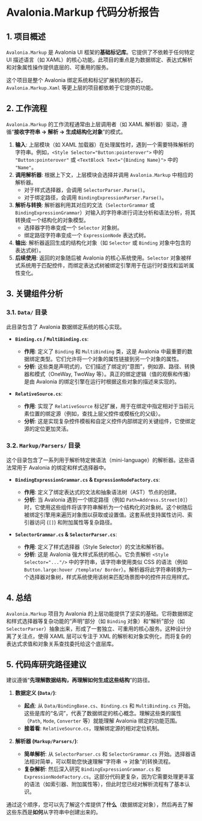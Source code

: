 # Avalonia.Markup 代码分析报告

## 1. 项目概述

`Avalonia.Markup` 是 Avalonia UI 框架的**基础标记库**。它提供了不依赖于任何特定 UI 描述语言（如 XAML）的核心功能。此项目的重点是为数据绑定、表达式解析和对象属性操作提供底层的、可重用的服务。

这个项目是整个 Avalonia 绑定系统和标记扩展机制的基石，`Avalonia.Markup.Xaml` 等更上层的项目都依赖于它提供的功能。

## 2. 工作流程

`Avalonia.Markup` 的工作流程通常由上层调用者（如 XAML 解析器）驱动，遵循“**接收字符串 -> 解析 -> 生成结构化对象**”的模式。

1.  **输入**: 上层模块（如 XAML 加载器）在处理属性时，遇到一个需要特殊解析的字符串。例如，`<Style Selector="Button:pointerover">` 中的 `"Button:pointerover"` 或 `<TextBlock Text="{Binding Name}">` 中的 `"Name"`。
2.  **调用解析器**: 根据上下文，上层模块会选择并调用 `Avalonia.Markup` 中相应的解析器。
    -   对于样式选择器，会调用 `SelectorParser.Parse()`。
    -   对于绑定路径，会调用 `BindingExpressionParser.Parse()`。
3.  **解析与转换**: 解析器利用其对应的文法（`SelectorGrammar` 或 `BindingExpressionGrammar`）对输入的字符串进行词法分析和语法分析，将其转换成一个结构化的对象模型。
    -   选择器字符串变成一个 `Selector` 对象树。
    -   绑定路径字符串变成一个 `ExpressionNode` 表达式树。
4.  **输出**: 解析器返回生成的结构化对象（如 `Selector` 或 `Binding` 对象中包含的表达式树）。
5.  **后续使用**: 返回的对象随后被 Avalonia 的核心系统使用。`Selector` 对象被样式系统用于匹配控件，而绑定表达式树被绑定引擎用于在运行时查找和监听属性变化。

## 3. 关键组件分析

### 3.1. `Data/` 目录

此目录包含了 Avalonia 数据绑定系统的核心实现。

-   **`Binding.cs` / `MultiBinding.cs`**:
    -   **作用**: 定义了 `Binding` 和 `MultiBinding` 类，这是 Avalonia 中最重要的数据绑定类型。它们允许将一个对象的属性链接到另一个对象的属性。
    -   **分析**: 这些类是声明式的，它们描述了绑定的“意图”，例如源、路径、转换器和模式（OneWay, TwoWay 等）。真正的绑定逻辑（值的观察和传播）是由 Avalonia 的绑定引擎在运行时根据这些对象的描述来实现的。

-   **`RelativeSource.cs`**:
    -   **作用**: 实现了 `RelativeSource` 标记扩展，用于在绑定中指定相对于当前元素位置的绑定源（例如，查找上层父控件或模板化的父级）。
    -   **分析**: 这是实现复杂控件模板和自定义控件内部绑定的关键组件，它使绑定源的定位更加灵活。

### 3.2. `Markup/Parsers/` 目录

这个目录包含了一系列用于解析特定微语法（mini-language）的解析器。这些语法常用于 Avalonia 的绑定和样式选择器中。

-   **`BindingExpressionGrammar.cs` & `ExpressionNodeFactory.cs`**:
    -   **作用**: 定义了绑定表达式的文法和抽象语法树（AST）节点的创建。
    -   **分析**: 当 Avalonia 遇到一个绑定路径（例如 `Path=Address.Street[0]`）时，它使用这些组件将该字符串解析为一个结构化的对象树。这个树随后被绑定引擎用来遍历对象图以获取或设置值。这套系统支持属性访问、索引器访问 (`[]`) 和附加属性等复杂路径。

-   **`SelectorGrammar.cs` & `SelectorParser.cs`**:
    -   **作用**: 定义了样式选择器（Style Selector）的文法和解析器。
    -   **分析**: 这是 Avalonia 强大样式系统的核心。它负责解析 `<Style Selector="..."/>` 中的字符串，该字符串使用类似 CSS 的语法（例如 `Button.large:hover /template/ Border`）。解析器将此字符串转换为一个选择器对象树，样式系统使用该树来匹配场景图中的控件并应用样式。

## 4. 总结

`Avalonia.Markup` 项目为 Avalonia 的上层功能提供了坚实的基础。它将数据绑定和样式选择器等复杂功能的“声明”部分（如 `Binding` 对象）和“解析”部分（如 `SelectorParser`）抽象出来，形成了一套独立、可重用的核心服务。这种设计分离了关注点，使得 XAML 层可以专注于 XML 的解析和对象实例化，而将复杂的表达式求值和对象关系查找委托给这个底层库。

## 5. 代码库研究路径建议

建议遵循“**先理解数据结构，再理解如何生成这些结构**”的路径。

1.  **数据定义 (`Data/`)**:
    -   **起点**: 从 `Data/BindingBase.cs`、`Binding.cs` 和 `MultiBinding.cs` 开始。这些是库的“名词”，代表了数据绑定的核心概念。理解这些类的属性（`Path`, `Mode`, `Converter` 等）就能理解 Avalonia 绑定的功能范围。
    -   **接着看**: `RelativeSource.cs`，理解绑定源的相对定位机制。

2.  **解析器 (`Markup/Parsers/`)**:
    -   **简单解析**: 从 `SelectorParser.cs` 和 `SelectorGrammar.cs` 开始。选择器语法相对简单，可以帮助您快速理解“字符串 -> 对象”的转换流程。
    -   **复杂解析**: 然后深入研究 `BindingExpressionGrammar.cs` 和 `ExpressionNodeFactory.cs`。这部分代码更复杂，因为它需要处理更丰富的语法（如索引器、附加属性等），但此时您已经对解析流程有了基本认识。

通过这个顺序，您可以先了解这个库提供了**什么**（数据绑定对象），然后再去了解这些东西是**如何**从字符串中创建出来的。
